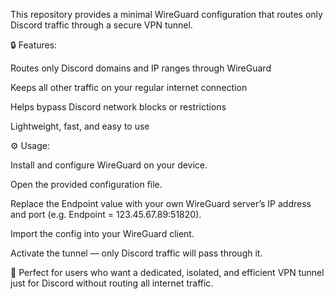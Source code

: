 This repository provides a minimal WireGuard configuration that routes only Discord traffic through a secure VPN tunnel.

🔒 Features:

Routes only Discord domains and IP ranges through WireGuard

Keeps all other traffic on your regular internet connection

Helps bypass Discord network blocks or restrictions

Lightweight, fast, and easy to use

⚙️ Usage:

Install and configure WireGuard
 on your device.

Open the provided configuration file.

Replace the Endpoint value with your own WireGuard server’s IP address and port (e.g. Endpoint = 123.45.67.89:51820).

Import the config into your WireGuard client.

Activate the tunnel — only Discord traffic will pass through it.

🚀 Perfect for users who want a dedicated, isolated, and efficient VPN tunnel just for Discord without routing all internet traffic.
